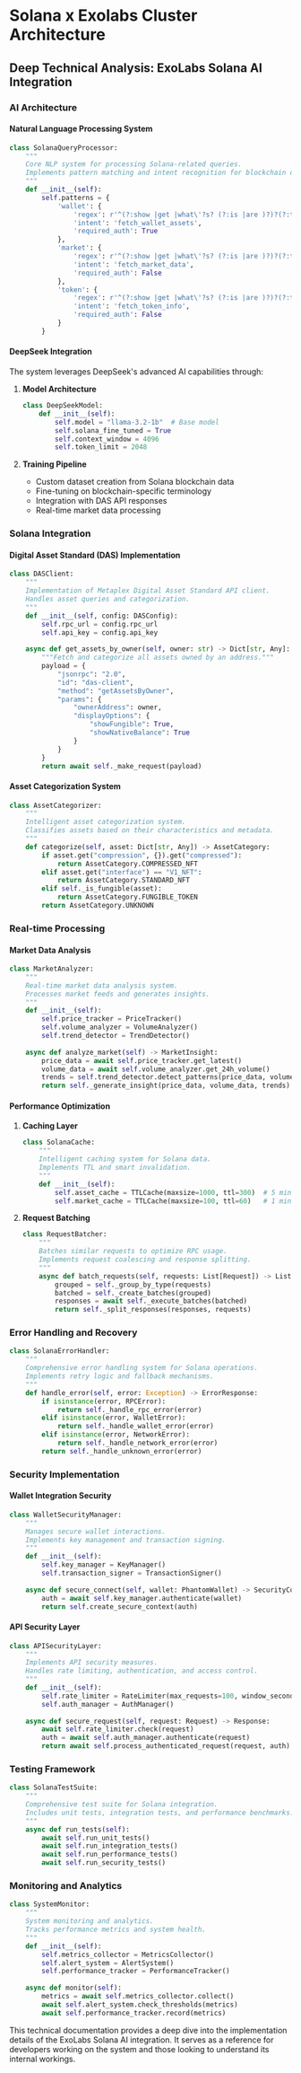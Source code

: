 # Solana x Exolabs Cluster Architecture

## Deep Technical Analysis: ExoLabs Solana AI Integration

### AI Architecture

#### Natural Language Processing System

```python
class SolanaQueryProcessor:
    """
    Core NLP system for processing Solana-related queries.
    Implements pattern matching and intent recognition for blockchain operations.
    """
    def __init__(self):
        self.patterns = {
            'wallet': {
                'regex': r'^(?:show |get |what\'?s? (?:is |are )?)?(?:the )?(?:my )?(?:solana |sol )?wallet|assets?',
                'intent': 'fetch_wallet_assets',
                'required_auth': True
            },
            'market': {
                'regex': r'^(?:show |get |what\'?s? (?:is |are )?)?(?:the )?(?:solana |sol )?market',
                'intent': 'fetch_market_data',
                'required_auth': False
            },
            'token': {
                'regex': r'^(?:show |get |what\'?s? (?:is |are )?)?(?:the )?(?:solana |sol )?token (\w+)',
                'intent': 'fetch_token_info',
                'required_auth': False
            }
        }
```

#### DeepSeek Integration

The system leverages DeepSeek's advanced AI capabilities through:

1.  **Model Architecture**

    ```python
    class DeepSeekModel:
        def __init__(self):
            self.model = "llama-3.2-1b"  # Base model
            self.solana_fine_tuned = True
            self.context_window = 4096
            self.token_limit = 2048
    ```
2. **Training Pipeline**
   * Custom dataset creation from Solana blockchain data
   * Fine-tuning on blockchain-specific terminology
   * Integration with DAS API responses
   * Real-time market data processing

### Solana Integration

#### Digital Asset Standard (DAS) Implementation

```python
class DASClient:
    """
    Implementation of Metaplex Digital Asset Standard API client.
    Handles asset queries and categorization.
    """
    def __init__(self, config: DASConfig):
        self.rpc_url = config.rpc_url
        self.api_key = config.api_key
        
    async def get_assets_by_owner(self, owner: str) -> Dict[str, Any]:
        """Fetch and categorize all assets owned by an address."""
        payload = {
            "jsonrpc": "2.0",
            "id": "das-client",
            "method": "getAssetsByOwner",
            "params": {
                "ownerAddress": owner,
                "displayOptions": {
                    "showFungible": True,
                    "showNativeBalance": True
                }
            }
        }
        return await self._make_request(payload)
```

#### Asset Categorization System

```python
class AssetCategorizer:
    """
    Intelligent asset categorization system.
    Classifies assets based on their characteristics and metadata.
    """
    def categorize(self, asset: Dict[str, Any]) -> AssetCategory:
        if asset.get("compression", {}).get("compressed"):
            return AssetCategory.COMPRESSED_NFT
        elif asset.get("interface") == "V1_NFT":
            return AssetCategory.STANDARD_NFT
        elif self._is_fungible(asset):
            return AssetCategory.FUNGIBLE_TOKEN
        return AssetCategory.UNKNOWN
```

### Real-time Processing

#### Market Data Analysis

```python
class MarketAnalyzer:
    """
    Real-time market data analysis system.
    Processes market feeds and generates insights.
    """
    def __init__(self):
        self.price_tracker = PriceTracker()
        self.volume_analyzer = VolumeAnalyzer()
        self.trend_detector = TrendDetector()
        
    async def analyze_market(self) -> MarketInsight:
        price_data = await self.price_tracker.get_latest()
        volume_data = await self.volume_analyzer.get_24h_volume()
        trends = self.trend_detector.detect_patterns(price_data, volume_data)
        return self._generate_insight(price_data, volume_data, trends)
```

#### Performance Optimization

1.  **Caching Layer**

    ```python
    class SolanaCache:
        """
        Intelligent caching system for Solana data.
        Implements TTL and smart invalidation.
        """
        def __init__(self):
            self.asset_cache = TTLCache(maxsize=1000, ttl=300)  # 5 min TTL
            self.market_cache = TTLCache(maxsize=100, ttl=60)   # 1 min TTL
    ```
2.  **Request Batching**

    ```python
    class RequestBatcher:
        """
        Batches similar requests to optimize RPC usage.
        Implements request coalescing and response splitting.
        """
        async def batch_requests(self, requests: List[Request]) -> List[Response]:
            grouped = self._group_by_type(requests)
            batched = self._create_batches(grouped)
            responses = await self._execute_batches(batched)
            return self._split_responses(responses, requests)
    ```

### Error Handling and Recovery

```python
class SolanaErrorHandler:
    """
    Comprehensive error handling system for Solana operations.
    Implements retry logic and fallback mechanisms.
    """
    def handle_error(self, error: Exception) -> ErrorResponse:
        if isinstance(error, RPCError):
            return self._handle_rpc_error(error)
        elif isinstance(error, WalletError):
            return self._handle_wallet_error(error)
        elif isinstance(error, NetworkError):
            return self._handle_network_error(error)
        return self._handle_unknown_error(error)
```

### Security Implementation

#### Wallet Integration Security

```python
class WalletSecurityManager:
    """
    Manages secure wallet interactions.
    Implements key management and transaction signing.
    """
    def __init__(self):
        self.key_manager = KeyManager()
        self.transaction_signer = TransactionSigner()
        
    async def secure_connect(self, wallet: PhantomWallet) -> SecurityContext:
        auth = await self.key_manager.authenticate(wallet)
        return self.create_secure_context(auth)
```

#### API Security Layer

```python
class APISecurityLayer:
    """
    Implements API security measures.
    Handles rate limiting, authentication, and access control.
    """
    def __init__(self):
        self.rate_limiter = RateLimiter(max_requests=100, window_seconds=60)
        self.auth_manager = AuthManager()
        
    async def secure_request(self, request: Request) -> Response:
        await self.rate_limiter.check(request)
        auth = await self.auth_manager.authenticate(request)
        return await self.process_authenticated_request(request, auth)
```

### Testing Framework

```python
class SolanaTestSuite:
    """
    Comprehensive test suite for Solana integration.
    Includes unit tests, integration tests, and performance benchmarks.
    """
    async def run_tests(self):
        await self.run_unit_tests()
        await self.run_integration_tests()
        await self.run_performance_tests()
        await self.run_security_tests()
```

### Monitoring and Analytics

```python
class SystemMonitor:
    """
    System monitoring and analytics.
    Tracks performance metrics and system health.
    """
    def __init__(self):
        self.metrics_collector = MetricsCollector()
        self.alert_system = AlertSystem()
        self.performance_tracker = PerformanceTracker()
        
    async def monitor(self):
        metrics = await self.metrics_collector.collect()
        await self.alert_system.check_thresholds(metrics)
        await self.performance_tracker.record(metrics)
```

This technical documentation provides a deep dive into the implementation details of the ExoLabs Solana AI integration. It serves as a reference for developers working on the system and those looking to understand its internal workings.
